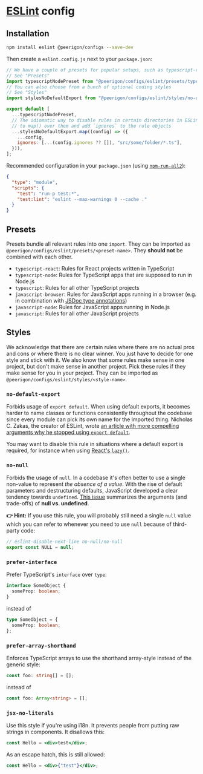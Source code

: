 # [ESLint](https://eslint.org/) config

## Installation

```sh
npm install eslint @peerigon/configs --save-dev
```

Then create a `eslint.config.js` next to your `package.json`:

```js
// We have a couple of presets for popular setups, such as typescript-react or typescript-node
// See "Presets"
import typescriptNodePreset from "@peerigon/configs/eslint/presets/typescript-node";
// You can also choose from a bunch of optional coding styles
// See "Styles"
import stylesNoDefaultExport from "@peerigon/configs/eslint/styles/no-default-export";

export default [
  ...typescriptNodePreset,
  // The idiomatic way to disable rules in certain directories in ESLint>=9.x is
  // to map() over them and add `ignores` to the rule objects
  ...stylesNoDefaultExport.map((config) => ({
    ...config,
    ignores: [...(config.ignores ?? []), "src/some/folder/*.ts"],
  })),
];
```

Recommended configuration in your `package.json` (using [`npm-run-all2`](https://www.npmjs.com/package/npm-run-all2)):

```json
{
  "type": "module",
  "scripts": {
    "test": "run-p test:*",
    "test:lint": "eslint --max-warnings 0 --cache ."
  }
}
```

## Presets

Presets bundle all relevant rules into one `import`. They can be imported as `@peerigon/configs/eslint/presets/<preset-name>`. They **should not** be combined with each other.

- `typescript-react`: Rules for React projects written in TypeScript
- `typescript-node`: Rules for TypeScript apps that are supposed to run in Node.js
- `typescript`: Rules for all other TypeScript projects
- `javascript-browser`: Rules for JavaScript apps running in a browser (e.g. in combination with [JSDoc type annotations](https://www.typescriptlang.org/docs/handbook/jsdoc-supported-types.html))
- `javascript-node`: Rules for JavaScript apps running in Node.js
- `javascript`: Rules for all other JavaScript projects

## Styles

We acknowledge that there are certain rules where there are no actual pros and cons or where there is no clear winner. You just have to decide for one style and stick with it. We also know that some rules make sense in one project, but don't make sense in another project. Pick these rules if they make sense for you in your project. They can be imported as `@peerigon/configs/eslint/styles/<style-name>`.

### `no-default-export`

Forbids usage of `export default`. When using default exports, it becomes harder to name classes or functions consistently throughout the codebase since every module can pick its own name for the imported thing. Nicholas C. Zakas, the creator of ESLint, wrote [an article with more compelling arguments why he stopped using `export default`](https://humanwhocodes.com/blog/2019/01/stop-using-default-exports-javascript-module/).

You may want to disable this rule in situations where a default export is required, for instance when using [React's `lazy()`](https://react.dev/reference/react/lazy).

### `no-null`

Forbids the usage of `null`. In a codebase it's often better to use a single non-value to represent _the absence of a value_. With the rise of default parameters and destructuring defaults, JavaScript developed a clear tendency towards `undefined`. [This issue](https://github.com/peerigon/eslint-config-peerigon/issues/71) summarizes the arguments (and trade-offs) of **null vs. undefined**.

**👉 Hint:** If you use this rule, you will probably still need a single `null` value which you can refer to whenever you need to use `null` because of third-party code:

```js
// eslint-disable-next-line no-null/no-null
export const NULL = null;
```

### `prefer-interface`

Prefer TypeScript's `interface` over `type`:

```ts
interface SomeObject {
  someProp: boolean;
}
```

instead of

```ts
type SomeObject = {
  someProp: boolean;
};
```

### `prefer-array-shorthand`

Enforces TypeScript arrays to use the shorthand array-style instead of the generic style:

```ts
const foo: string[] = [];
```

instead of

```ts
const foo: Array<string> = [];
```

### `jsx-no-literals`

Use this style if you're using i18n. It prevents people from putting raw strings in components.
It disallows this:

```jsx
const Hello = <div>test</div>;
```

As an escape hatch, this is still allowed:

```jsx
const Hello = <div>{"test"}</div>;
```
